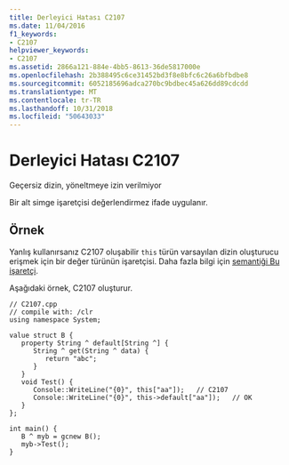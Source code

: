 ```yaml
---
title: Derleyici Hatası C2107
ms.date: 11/04/2016
f1_keywords:
- C2107
helpviewer_keywords:
- C2107
ms.assetid: 2866a121-884e-4bb5-8613-36de5817000e
ms.openlocfilehash: 2b388495c6ce31452bd3f8e8bfc6c26a6bfbdbe8
ms.sourcegitcommit: 6052185696adca270bc9bdbec45a626dd89cdcdd
ms.translationtype: MT
ms.contentlocale: tr-TR
ms.lasthandoff: 10/31/2018
ms.locfileid: "50643033"
---
```

# <a name="compiler-error-c2107"></a>Derleyici Hatası C2107

Geçersiz dizin, yöneltmeye izin verilmiyor

Bir alt simge işaretçisi değerlendirmez ifade uygulanır.

## <a name="example"></a>Örnek

Yanlış kullanırsanız C2107 oluşabilir `this` türün varsayılan dizin oluşturucu erişmek için bir değer türünün işaretçisi. Daha fazla bilgi için [semantiği Bu işaretçi](../../dotnet/how-to-define-and-consume-classes-and-structs-cpp-cli.md#BKMK_Semantics_of_the_this_pointer).

Aşağıdaki örnek, C2107 oluşturur.

```
// C2107.cpp
// compile with: /clr
using namespace System;

value struct B {
   property String ^ default[String ^] {
      String ^ get(String ^ data) {
         return "abc";
      }
   }
   void Test() {
      Console::WriteLine("{0}", this["aa"]);   // C2107
      Console::WriteLine("{0}", this->default["aa"]);   // OK
   }
};

int main() {
   B ^ myb = gcnew B();
   myb->Test();
}
```